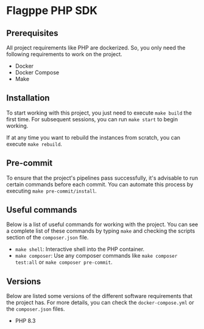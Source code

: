 # Flagppe PHP SDK

## Prerequisites

All project requirements like PHP are dockerized. So, you only need the following requirements to work on the project.

* Docker
* Docker Compose
* Make

## Installation

To start working with this project, you just need to execute `make build` the first time. For subsequent sessions, you
can run `make start` to begin working.

If at any time you want to rebuild the instances from scratch, you can execute `make rebuild`.

## Pre-commit

To ensure that the project's pipelines pass successfully, it's advisable to run certain commands before each commit.
You can automate this process by executing `make pre-commit/install`.

## Useful commands
Below is a list of useful commands for working with the project. You can see a complete list of these commands by typing
`make` and checking the scripts section of the `composer.json` file.

* `make shell`: Interactive shell into the PHP container.
* `make composer`: Use any composer commands like `make composer test:all` or `make composer pre-commit`.

## Versions

Below are listed some versions of the different software requirements that the project has. For more details, you can
check the `docker-compose.yml` or the `composer.json` files.

* PHP 8.3
